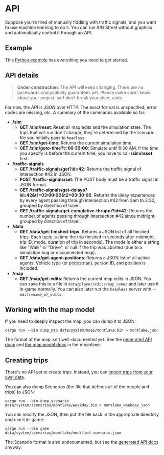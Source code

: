 # API

Suppose you're tired of manually fiddling with traffic signals, and you want to
use machine learning to do it. You can run A/B Street without graphics and
automatically control it through an API.

## Example

This
[Python example](https://github.com/dabreegster/abstreet/blob/master/headless/examples/python_client.py)
has everything you need to get started.

## API details

> **Under construction**: The API will keep changing. There are no backwards
> compatibility guarantees yet. Please make sure I know about your project, so I
> don't break your client code.

For now, the API is JSON over HTTP. The exact format is unspecified, error codes
are missing, etc. A summary of the commands available so far:

- **/sim**
  - **GET /sim/reset**: Reset all map edits and the simulation state. The trips
    that will run don't change; they're determined by the scenario file you
    initially pass to `headless`.
  - **GET /sim/get-time**: Returns the current simulation time.
  - **GET /sim/goto-time?t=06:30:00**: Simulate until 6:30 AM. If the time you
    specify is before the current time, you have to call **/sim/reset** first.
- **/traffic-signals**
  - **GET /traffic-signals/get?id=42**: Returns the traffic signal of
    intersection #42 in JSON.
  - **POST /traffic-signals/set**: The POST body must be a traffic signal in
    JSON format.
  - **GET /traffic-signals/get-delays?id=42&t1=03:00:00&t2=03:30:00**: Returns
    the delay experienced by every agent passing through intersection #42 from
    3am to 3:30, grouped by direction of travel.
  - **GET /traffic-signals/get-cumulative-thruput?id=42**: Returns the number of
    agents passing through intersection #42 since midnight, grouped by direction
    of travel.
- **/data**
  - **GET /data/get-finished-trips**: Returns a JSON list of all finished trips.
    Each tuple is (time the trip finished in seconds after midnight, trip ID,
    mode, duration of trip in seconds). The mode is either a string like "Walk"
    or "Drive", or null if the trip was aborted (due to a simulation bug or
    disconnected map).
  - **GET /data/get-agent-positions**: Returns a JSON list of all active agents.
    Vehicle type (or pedestrian), person ID, and position is included.
- **/map**
  - **GET /map/get-edits**: Returns the current map edits in JSON. You can save
    this to a file in `data/player/edits/map_name/` and later use it in-game
    normally. You can also later run the `headless` server with
    `--edits=name_of_edits`.

## Working with the map model

If you need to deeply inspect the map, you can dump it to JSON:

```
cargo run --bin dump_map data/system/maps/montlake.bin > montlake.json
```

The format of the map isn't well-documented yet. See the
[generated API docs](https://dabreegster.github.io/abstreet/rustdoc/map_model/index.html)
and [the map model docs](https://dabreegster.github.io/abstreet/map/index.html)
in the meantime.

## Creating trips

There's no API yet to create trips. Instead, you can
[import trips from your own data](https://dabreegster.github.io/abstreet/trafficsim/travel_demand.html#custom-import).

You can also dump Scenarios (the file that defines all of the people and trips)
to JSON:

```
cargo run --bin dump_scenario data/system/scenarios/montlake/weekday.bin > montlake_weekday.json
```

You can modify the JSON, then put the file back in the appropriate directory and
use it in-game:

```
cargo run --bin game data/system/scenarios/montlake/modified_scenario.json
```

The Scenario format is also undocumented, but see the
[generated API docs](https://dabreegster.github.io/abstreet/rustdoc/sim/struct.Scenario.html)
anyway.
